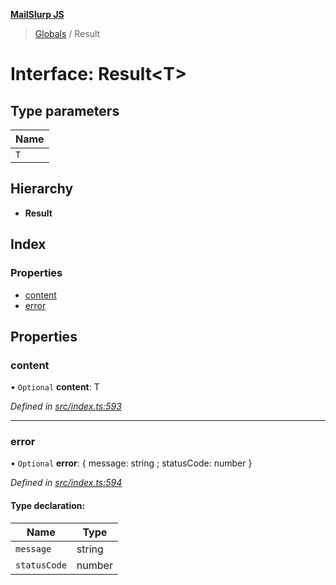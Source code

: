 **[MailSlurp JS](../README.md)**

> [Globals](../README.md) / Result

# Interface: Result\<T>

## Type parameters

Name |
------ |
`T` |

## Hierarchy

* **Result**

## Index

### Properties

* [content](result.md#content)
* [error](result.md#error)

## Properties

### content

• `Optional` **content**: T

*Defined in [src/index.ts:593](https://github.com/mailslurp/mailslurp-client/blob/ad6aa3d/src/index.ts#L593)*

___

### error

• `Optional` **error**: { message: string ; statusCode: number  }

*Defined in [src/index.ts:594](https://github.com/mailslurp/mailslurp-client/blob/ad6aa3d/src/index.ts#L594)*

#### Type declaration:

Name | Type |
------ | ------ |
`message` | string |
`statusCode` | number |
